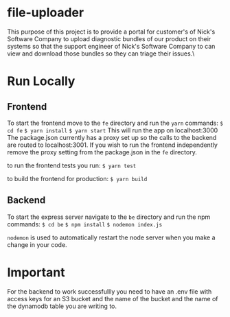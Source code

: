 # file-uploader
This purpose of this project is to provide a portal for customer's of Nick's Software Company to upload diagnostic bundles of our product on their systems so that the support engineer of Nick's Software Company to can view and download those bundles so they can triage their issues.\
# Run Locally

## Frontend
To start the frontend move to the `fe` directory and run the `yarn` commands:
`$ cd fe`
`$ yarn install`
`$ yarn start`
This will run the app on localhost:3000
The package.json currently has a proxy set up so the calls to the backend are routed to localhost:3001.
If you wish to run the frontend independently remove the proxy setting from the package.json in the `fe` directory.

to run the frontend tests you run:
`$ yarn test`

to build the frontend for production:
`$ yarn build`

 ## Backend
To start the express server navigate to the `be` directory and run the npm commands:
`$ cd be`
`$ npm install`
`$ nodemon index.js`

`nodemon` is used to automatically restart the node server when you make a change in your code.

# Important
For the backend to work successfullly you need to have an .env file with access keys for an S3 bucket and the name of the bucket and the name of the dynamodb table you are writing to.